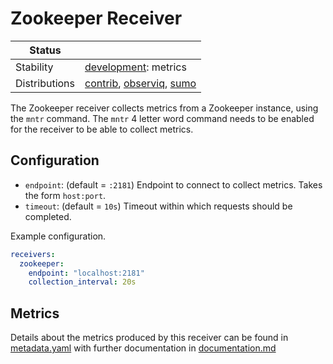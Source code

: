 # Zookeeper Receiver

<!-- status autogenerated section -->
| Status        |           |
| ------------- |-----------|
| Stability     | [development]: metrics   |
| Distributions | [contrib], [observiq], [sumo] |

[development]: https://github.com/open-telemetry/opentelemetry-collector#development
[contrib]: https://github.com/open-telemetry/opentelemetry-collector-releases/tree/main/distributions/otelcol-contrib
[observiq]: https://github.com/observIQ/observiq-otel-collector
[sumo]: https://github.com/SumoLogic/sumologic-otel-collector
<!-- end autogenerated section -->

The Zookeeper receiver collects metrics from a Zookeeper instance, using the `mntr` command. The `mntr` 4 letter word command needs
to be enabled for the receiver to be able to collect metrics.

## Configuration

- `endpoint`: (default = `:2181`) Endpoint to connect to collect metrics. Takes the form `host:port`.
- `timeout`: (default = `10s`) Timeout within which requests should be completed.

Example configuration.

```yaml
receivers:
  zookeeper:
    endpoint: "localhost:2181"
    collection_interval: 20s
```

## Metrics

Details about the metrics produced by this receiver can be found in [metadata.yaml](./metadata.yaml) with further documentation in [documentation.md](./documentation.md)


